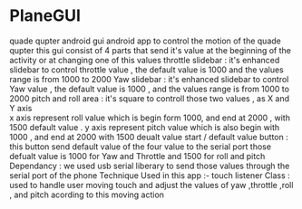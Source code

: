 # PlaneGUI
quade qupter android gui
android app to control the motion of the quade qupter this gui consist of 4 parts that send it's value at the beginning of the activity or at changing one of this values
throttle slidebar : 
it's enhanced slidebar to control throttle value , the default value is 1000 and the values range is from 1000 to 2000
Yaw slidebar :
it's enhanced slidebar to control Yaw value , the default value is 1000 , and the values  range is from 1000 to 2000
pitch and roll area : 
it's square to controll those two values , as X and Y axis  
x axis represent roll value which is begin form 1000, and end at 2000 , with 1500 default value .
y axis represent pitch value which is also begin with 1000 , and end at 2000 with 1500 deualt value
start / default value button :
this button send default value of the four value to the serial port 
those defualt value is 1000 for Yaw and Throttle and 1500 for roll and pitch
Dependancy :
we used usb serial liberary to send those values through the serial port of the phone 
 Technique Used in this app :-
touch listener Class :
used to handle user moving touch and adjust the values of yaw ,throttle ,roll , and pitch acording to this moving action 
